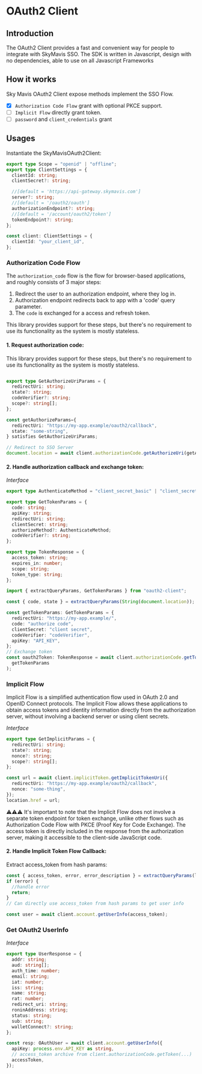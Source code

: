 # OAuth2 Client

## Introduction

The OAuth2 Client provides a fast and convenient way for people to integrate with SkyMavis SSO.
The SDK is written in Javascript, design with no dependencies, able to use on all Javascript Frameworks

## How it works

Sky Mavis OAuth2 Client expose methods implement the SSO Flow.

- [x] `Authorization Code Flow` grant with optional PKCE support.
- [ ] `Implicit Flow` directly grant token.
- [ ] `password` and `client_credentials` grant

## Usages

Instantiate the SkyMavisOAuth2Client:

```ts
export type Scope = "openid" | "offline";
export type ClientSettings = {
  clientId: string;
  clientSecret?: string;

  //[default = 'https://api-gateway.skymavis.com']
  server?: string;
  //[default = '/oauth2/oauth']
  authorizationEndpoint?: string;
  //[default = '/account/oauth2/token']
  tokenEndpoint?: string;
};

const client: ClientSettings = {
  clientId: "your_client_id",
};
```

### Authorization Code Flow

The `authorization_code` flow is the flow for browser-based applications,
and roughly consists of 3 major steps:

1. Redirect the user to an authorization endpoint, where they log in.
2. Authorization endpoint redirects back to app with a 'code' query
   parameter.
3. The `code` is exchanged for a access and refresh token.

This library provides support for these steps, but there's no requirement
to use its functionality as the system is mostly stateless.

#### 1. Request authorization code:

This library provides support for these steps, but there's no requirement
to use its functionality as the system is mostly stateless.

```ts

export type GetAuthorizeUriParams = {
  redirectUri: string;
  state?: string;
  codeVerifier?: string;
  scope?: string[];
};

const getAuthorizeParams={
  redirectUri: "https://my-app.example/oauth2/callback",
  state: "some-string",
} satisfies GetAuthorizeUriParams;

// Redirect to SSO Server
document.location = await client.authorizationCode.getAuthorizeUri(getAuthorizaParams);

```

#### 2. Handle authorization callback and exchange token:

_Interface_

```ts
export type AuthenticateMethod = "client_secret_basic" | "client_secret_post";

export type GetTokenParams = {
  code: string;
  apiKey: string;
  redirectUri: string;
  clientSecret: string;
  authorizeMethod?: AuthenticateMethod;
  codeVerifier?: string;
};

export type TokenResponse = {
  access_token: string;
  expires_in: number;
  scope: string;
  token_type: string;
};
```

```ts
import { extractQueryParams, GetTokenParams } from "oauth2-client";

const { code, state } = extractQueryParams(String(document.location));

const getTokenParams: GetTokenParams = {
  redirectUri: "https://my-app.example/",
  code: "authorize code",
  clientSecret: "client secret",
  codeVerifier: "codeVerifier",
  apiKey: "API_KEY",
};
// Exchange token
const oauth2Token: TokenResponse = await client.authorizationCode.getToken(
  getTokenParams
);
```

### Implicit Flow

Implicit Flow is a simplified authentication flow used in OAuth 2.0 and OpenID Connect protocols.
The Implicit Flow allows these applications to obtain access tokens and identity information directly from the authorization server, without involving a backend server or using client secrets.

_Interface_

```ts
export type GetImplicitParams = {
  redirectUri: string;
  state?: string;
  nonce?: string;
  scope?: string[];
};
```

```ts
const url = await client.implicitToken.getImplicitTokenUri({
  redirectUri: "https://my-app.example/oauth2/callback",
  nonce: "some-thing",
});
location.href = url;
```

⚠️⚠️⚠️ It's important to note that the Implicit Flow does not involve a separate token endpoint for token exchange, unlike other flows such as Authorization Code Flow with PKCE (Proof Key for Code Exchange).
The access token is directly included in the response from the authorization server,
making it accessible to the client-side JavaScript code.

#### 2. Handle Implicit Token Flow Callback:

Extract access_token from hash params:

```ts
const { access_token, error, error_description } = extractQueryParams(location);
if (error) {
  //handle error
  return;
}
// Can directly use access_token from hash params to get user info

const user = await client.account.getUserInfo(access_token);
```

### Get OAuth2 UserInfo

_Interface_

```ts
export type UserResponse = {
  addr: string;
  aud: string[];
  auth_time: number;
  email: string;
  iat: number;
  iss: string;
  name: string;
  rat: number;
  redirect_uri: string;
  roninAddress: string;
  status: string;
  sub: string;
  walletConnect?: string;
};
```

```ts
const resp: OAuthUser = await client.account.getUserInfo({
  apiKey: process.env.API_KEY as string,
  // access_token archive from client.authorizationCode.getToken(...)
  accessToken,
});
```
